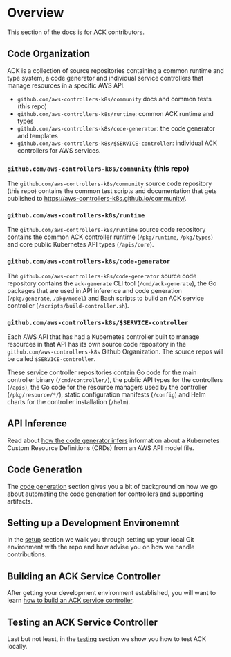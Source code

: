 # Overview

This section of the docs is for ACK contributors.

## Code Organization

ACK is a collection of source repositories containing a common runtime and type
system, a code generator and individual service controllers that manage
resources in a specific AWS API.

* `github.com/aws-controllers-k8s/community` docs and common tests (this repo)
* `github.com/aws-controllers-k8s/runtime`: common ACK runtime and types
* `github.com/aws-controllers-k8s/code-generator`: the code generator and
  templates
* `github.com/aws-controllers-k8s/$SERVICE-controller`: individual ACK
  controllers for AWS services.

### `github.com/aws-controllers-k8s/community` (this repo)

The `github.com/aws-controllers-k8s/community` source code repository (this
repo) contains the common test scripts and documentation that gets published to
https://aws-controllers-k8s.github.io/community/.

### `github.com/aws-controllers-k8s/runtime`

The `github.com/aws-controllers-k8s/runtime` source code repository contains
the common ACK controller runtime (`/pkg/runtime`, `/pkg/types`) and core
public Kubernetes API types (`/apis/core`).

### `github.com/aws-controllers-k8s/code-generator`

The `github.com/aws-controllers-k8s/code-generator` source code repository
contains the `ack-generate` CLI tool (`/cmd/ack-generate`), the Go packages
that are used in API inference and code generation (`/pkg/generate`,
`/pkg/model`) and Bash scripts to build an ACK service controller
(`/scripts/build-controller.sh`).

### `github.com/aws-controllers-k8s/$SERVICE-controller`

Each AWS API that has had a Kubernetes controller built to manage resources in
that API has its own source code repository in the
`github.com/aws-controllers-k8s` Github Organization. The source repos will be
called `$SERVICE-controller`.

These service controller repositories contain Go code for the main controller
binary (`/cmd/controller/`), the public API types for the controllers
(`/apis`), the Go code for the resource managers used by the controller
(`/pkg/resource/*/`), static configuration manifests (`/config`) and Helm
charts for the controller installation (`/helm`).

## API Inference

Read about [how the code generator infers][api-inference] information about a
Kubernetes Custom Resource Definitions (CRDs) from an AWS API model file.

[api-inference]: https://aws-controllers-k8s.github.io/community/dev-docs/api-inference/

## Code Generation

The [code generation](../code-generation/) section gives you a bit of background
on how we go about automating the code generation for controllers and supporting
artifacts.

## Setting up a Development Environemnt

In the [setup](../setup/) section we walk you through setting up your local Git
environment with the repo and how advise you on how we handle contributions.

## Building an ACK Service Controller

After getting your development environment established, you will want to learn
[how to build an ACK service controller](../building-controller).

## Testing an ACK Service Controller

Last but not least, in the [testing](../testing/) section we show you how to
test ACK locally.
